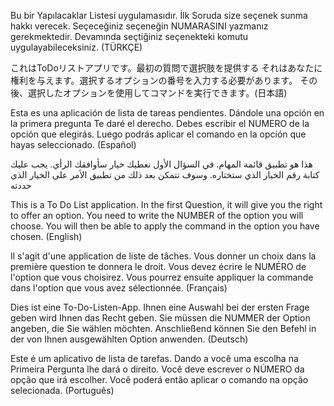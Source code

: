 Bu bir Yapılacaklar Listesi uygulamasıdır. İlk Soruda size seçenek sunma 
hakkı verecek. Seçeceğiniz seçeneğin NUMARASINI yazmanız gerekmektedir. 
Devamında seçtiğiniz seçenekteki komutu uygulayabileceksiniz.
(TÜRKÇE)

これはToDoリストアプリです。最初の質問で選択肢を提供する
それはあなたに権利を与えます。選択するオプションの番号を入力する必要があります。
その後、選択したオプションを使用してコマンドを実行できます。(日本語)

Esta es una aplicación de lista de tareas pendientes.
Dándole una opción en la primera pregunta
Te daré el derecho. Debes escribir el NUMERO de la opción que elegirás.
Luego podrás aplicar el comando en la opción que hayas seleccionado.
(Español)

هذا هو تطبيق قائمة المهام. في السؤال الأول نعطيك خيار
سأوافقك الرأي. يجب عليك كتابة رقم الخيار الذي ستختاره.
وسوف تتمكن بعد ذلك من تطبيق الأمر على الخيار الذي حددته                             

This is a To Do List application.
In the first Question, it will give you the right to offer an option.
You need to write the NUMBER of the option you will choose.
You will then be able to apply the command in the option you have chosen.
(English)


Il s'agit d'une application de liste de tâches. Vous donner un choix dans la première question
te donnera le droit. Vous devez écrire le NUMÉRO de l'option que vous choisirez.
Vous pourrez ensuite appliquer la commande dans l'option que vous avez sélectionnée. (Français)


Dies ist eine To-Do-Listen-App. Ihnen eine Auswahl bei der ersten Frage geben
wird Ihnen das Recht geben. Sie müssen die NUMMER der Option angeben, die Sie wählen möchten.
Anschließend können Sie den Befehl in der von Ihnen ausgewählten Option anwenden.
(Deutsch)


Este é um aplicativo de lista de tarefas. Dando a você uma escolha na Primeira Pergunta
lhe dará o direito. Você deve escrever o NÚMERO da opção que irá escolher.
Você poderá então aplicar o comando na opção selecionada.
(Português)
